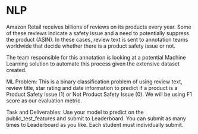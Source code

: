 # NLP

Amazon Retail receives billions of reviews on its products every year. Some of these reviews indicate a safety issue and a need to potentially suppress the product (ASIN). In these cases, review text is sent to annotation teams worldwide that decide whether there is a product safety issue or not.

The team responsible for this annotation is looking at a potential Machine Learning solution to automate this process given the extensive dataset created.

ML Problem:
This is a binary classification problem of using review text, review title, star rating and date information to predict if a product is a Product Safety Issue (1) or Not Product Safety Issue (0). We will be using F1 score as our evaluation metric.

Task and Deliverables:
Use your model to predict on the public_test_features and submit to Leaderboard. You can submit as many times to Leaderboard as you like. Each student must individually submit.
